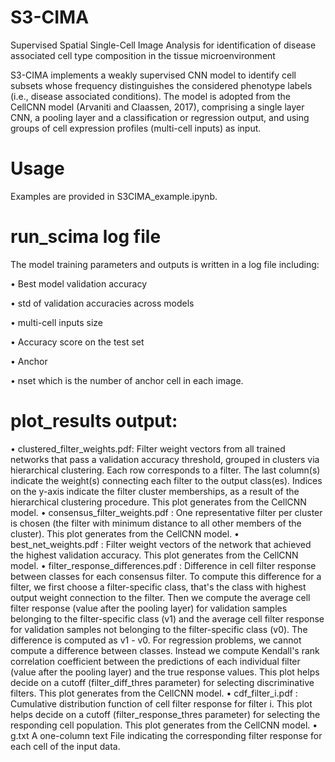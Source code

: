 # S3-CIMA
Supervised Spatial Single-Cell Image Analysis for identification of disease associated cell type composition in the tissue microenvironment

S3-CIMA implements a weakly supervised CNN model to identify cell subsets whose frequency distinguishes the considered phenotype labels (i.e., disease associated conditions). The model is adopted from the CellCNN model (Arvaniti and Claassen, 2017), comprising a single layer CNN, a pooling layer and a classification or regression output, and using groups of cell expression profiles (multi-cell inputs) as input. 

# Usage
Examples are provided in S3CIMA_example.ipynb.

# run_scima log file 
The model training parameters and outputs is written in a log file including:

•	Best model validation accuracy  

•	std of validation accuracies across models

•	multi-cell inputs size

•	Accuracy score on the test set 

•	Anchor

•	nset which is the number of anchor cell in each image.


# plot_results output:
•	clustered_filter_weights.pdf:
Filter weight vectors from all trained networks that pass a validation accuracy threshold, grouped in clusters via hierarchical clustering. Each row corresponds to a filter. The last column(s) indicate the weight(s) connecting each filter to the output class(es). Indices on the y-axis indicate the filter cluster memberships, as a result of the hierarchical clustering procedure. This plot generates from the CellCNN model.
•	consensus_filter_weights.pdf :
One representative filter per cluster is chosen (the filter with minimum distance to all other members of the cluster). This plot generates from the CellCNN model.
•	best_net_weights.pdf :
Filter weight vectors of the network that achieved the highest validation accuracy. This plot generates from the CellCNN model.
•	filter_response_differences.pdf :
Difference in cell filter response between classes for each consensus filter. To compute this difference for a filter, we first choose a filter-specific class, that's the class with highest output weight connection to the filter. Then we compute the average cell filter response (value after the pooling layer) for validation samples belonging to the filter-specific class (v1) and the average cell filter response for validation samples not belonging to the filter-specific class (v0). The difference is computed as v1 - v0. For regression problems, we cannot compute a difference between classes. Instead we compute Kendall's rank correlation coefficient between the predictions of each individual filter (value after the pooling layer) and the true response values. This plot helps decide on a cutoff (filter_diff_thres parameter) for selecting discriminative filters. This plot generates from the CellCNN model.
•	cdf_filter_i.pdf :
Cumulative distribution function of cell filter response for filter i. This plot helps decide on a cutoff (filter_response_thres parameter) for selecting the responding cell population. This plot generates from the CellCNN model.
•	g.txt
A one-column text File indicating the corresponding filter response for each cell of the input data.


